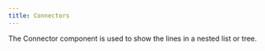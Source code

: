 ```yaml
---
title: Connectors
---
```


The Connector component is used to show the lines in a nested list or tree.
